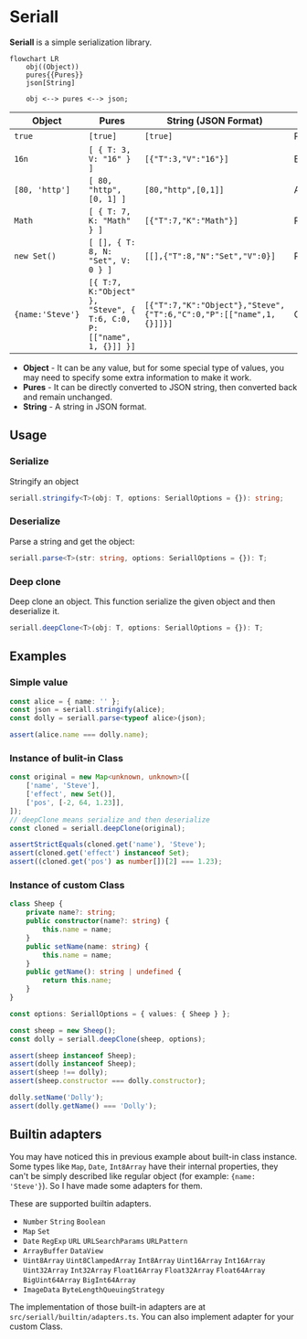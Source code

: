 # Seriall

**Seriall** is a simple serialization library.

```mermaid
flowchart LR
	obj((Object))
	pures{{Pures}}
	json[String]

	obj <--> pures <--> json;
```

| Object           | Pures                                                                | String (JSON Format)                                               | Type       |
| ---------------- | -------------------------------------------------------------------- | ------------------------------------------------------------------ | ---------- |
| `true`           | `[true]`                                                             | `[true]`                                                           | Raw        |
| `16n`            | `[ { T: 3, V: "16" } ]`                                              | `[{"T":3,"V":"16"}]`                                               | BigInt     |
| `[80, 'http']`   | `[ 80, "http", [0, 1] ]`                                             | `[80,"http",[0,1]]`                                                | Array      |
| `Math`           | `[ { T: 7, K: "Math" } ]`                                            | `[{"T":7,"K":"Math"}]`                                             | RefValue   |
| `new Set()`      | `[ [], { T: 8, N: "Set", V: 0 } ]`                                   | `[[],{"T":8,"N":"Set","V":0}]`                                     | RefAdapter |
| `{name:'Steve'}` | `[{ T:7, K:"Object" }, "Steve", { T:6, C:0, P: [["name", 1, {}]] }]` | `[{"T":7,"K":"Object"},"Steve",{"T":6,"C":0,"P":[["name",1,{}]]}]` | Object     |

-   **Object** - It can be any value, but for some special type of values, you may need to specify some extra information to make it work.
-   **Pures** - It can be directly converted to JSON string, then converted back and remain unchanged.
-   **String** - A string in JSON format.

## Usage

### Serialize

Stringify an object

```ts
seriall.stringify<T>(obj: T, options: SeriallOptions = {}): string;
```

### Deserialize

Parse a string and get the object:

```ts
seriall.parse<T>(str: string, options: SeriallOptions = {}): T;
```

### Deep clone

Deep clone an object. This function serialize the given object and then deserialize it.

```ts
seriall.deepClone<T>(obj: T, options: SeriallOptions = {}): T;
```

## Examples

### Simple value

```ts
const alice = { name: '' };
const json = seriall.stringify(alice);
const dolly = seriall.parse<typeof alice>(json);

assert(alice.name === dolly.name);
```

### Instance of bulit-in Class

```ts
const original = new Map<unknown, unknown>([
	['name', 'Steve'],
	['effect', new Set()],
	['pos', [-2, 64, 1.23]],
]);
// deepClone means serialize and then deserialize
const cloned = seriall.deepClone(original);

assertStrictEquals(cloned.get('name'), 'Steve');
assert(cloned.get('effect') instanceof Set);
assert((cloned.get('pos') as number[])[2] === 1.23);
```

### Instance of custom Class

```ts
class Sheep {
	private name?: string;
	public constructor(name?: string) {
		this.name = name;
	}
	public setName(name: string) {
		this.name = name;
	}
	public getName(): string | undefined {
		return this.name;
	}
}

const options: SeriallOptions = { values: { Sheep } };

const sheep = new Sheep();
const dolly = seriall.deepClone(sheep, options);

assert(sheep instanceof Sheep);
assert(dolly instanceof Sheep);
assert(sheep !== dolly);
assert(sheep.constructor === dolly.constructor);

dolly.setName('Dolly');
assert(dolly.getName() === 'Dolly');
```

## Builtin adapters

You may have noticed this in previous example about built-in class instance. Some types like `Map`, `Date`, `Int8Array` have their internal properties, they can't be simply described like regular object (for example: `{name: 'Steve'}`). So I have made some adapters for them.

These are supported builtin adapters.

-   `Number` `String` `Boolean`
-   `Map` `Set`
-   `Date` `RegExp` `URL` `URLSearchParams` `URLPattern`
-   `ArrayBuffer` `DataView`
-   `Uint8Array` `Uint8ClampedArray` `Int8Array` `Uint16Array` `Int16Array` `Uint32Array` `Int32Array` `Float16Array` `Float32Array` `Float64Array` `BigUint64Array` `BigInt64Array`
-   `ImageData` `ByteLengthQueuingStrategy`

The implementation of those built-in adapters are at `src/seriall/builtin/adapters.ts`. You can also implement adapter for your custom Class.
